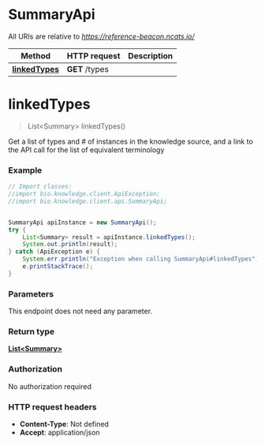 # SummaryApi

All URIs are relative to *https://reference-beacon.ncats.io/*

Method | HTTP request | Description
------------- | ------------- | -------------
[**linkedTypes**](SummaryApi.md#linkedTypes) | **GET** /types | 


<a name="linkedTypes"></a>
# **linkedTypes**
> List&lt;Summary&gt; linkedTypes()



Get a list of types and # of instances in the knowledge source, and a link to the API call for the list of equivalent terminology 

### Example
```java
// Import classes:
//import bio.knowledge.client.ApiException;
//import bio.knowledge.client.api.SummaryApi;


SummaryApi apiInstance = new SummaryApi();
try {
    List<Summary> result = apiInstance.linkedTypes();
    System.out.println(result);
} catch (ApiException e) {
    System.err.println("Exception when calling SummaryApi#linkedTypes");
    e.printStackTrace();
}
```

### Parameters
This endpoint does not need any parameter.

### Return type

[**List&lt;Summary&gt;**](Summary.md)

### Authorization

No authorization required

### HTTP request headers

 - **Content-Type**: Not defined
 - **Accept**: application/json

